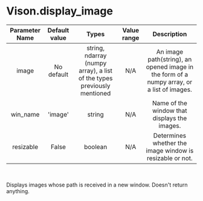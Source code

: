 # Vison.display_image

| Parameter Name | Default value | Types | Value range | Description | 
| :---: | :---: | :---: | :---: | :---: |
| image | No default | string, ndarray (numpy array), a list of the types previously mentioned | N/A | An image path(string), an opened image in the form of a numpy array, or a list of images. |
| win_name | 'image' | string | N/A | Name of the window that displays the images. |
| resizable | False | boolean | N/A | Determines whether the image window is resizable or not. |

</br>

Displays images whose path is received in a new window. Doesn't return anything. 

